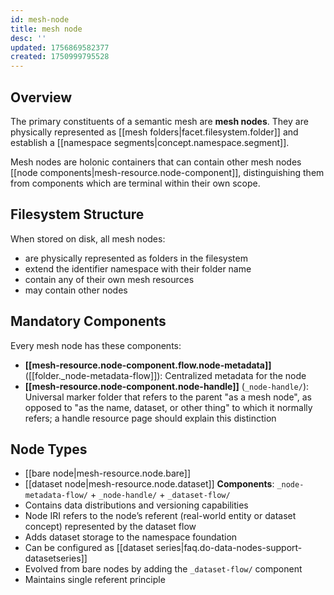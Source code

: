 ```yaml
---
id: mesh-node
title: mesh node
desc: ''
updated: 1756869582377
created: 1750999795528
---
```


## Overview

The primary constituents of a semantic mesh are **mesh nodes**. They are physically represented as [[mesh folders|facet.filesystem.folder]] and establish a [[namespace segments|concept.namespace.segment]].

Mesh nodes are holonic containers that can contain other mesh nodes [[node components|mesh-resource.node-component]], distinguishing them from components which are terminal within their own scope.

## Filesystem Structure

When stored on disk, all mesh nodes:
- are physically represented as folders in the filesystem
- extend the identifier namespace with their folder name
- contain any of their own mesh resources
- may contain other nodes

## Mandatory Components

Every mesh node has these components:

- **[[mesh-resource.node-component.flow.node-metadata]]** ([[folder._node-metadata-flow]]): Centralized metadata for the node
- **[[mesh-resource.node-component.node-handle]]** (`_node-handle/`): Universal marker folder that refers to the parent "as a mesh node", as opposed to "as the name, dataset, or other thing" to which it normally refers; a handle resource page should explain this distinction

## Node Types

- [[bare node|mesh-resource.node.bare]]
- [[dataset node|mesh-resource.node.dataset]]
**Components**: `_node-metadata-flow/` + `_node-handle/` + `_dataset-flow/`
- Contains data distributions and versioning capabilities
- Node IRI refers to the node’s referent (real-world entity or dataset concept) represented by the dataset flow
- Adds dataset storage to the namespace foundation
- Can be configured as [[dataset series|faq.do-data-nodes-support-datasetseries]]
- Evolved from bare nodes by adding the `_dataset-flow/` component
- Maintains single referent principle
